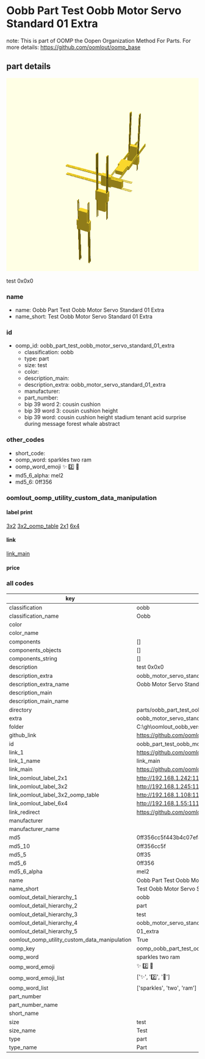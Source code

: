 # Oobb Part Test Oobb Motor Servo Standard 01 Extra  

note: This is part of OOMP the Oopen Organization Method For Parts. For more details: https://github.com/oomlout/oomp_base

##  part details
  

[![](3dpr.png)](3dpr.png)

test 0x0x0



### name
* name: Oobb Part Test Oobb Motor Servo Standard 01 Extra
* name_short: Test Oobb Motor Servo Standard 01 Extra
### id
* oomp_id: oobb_part_test_oobb_motor_servo_standard_01_extra
  * classification: oobb
  * type: part
  * size: test
  * color: 
  * description_main: 
  * description_extra: oobb_motor_servo_standard_01_extra
  * manufacturer: 
  * part_number: 
  * bip 39 word 2: cousin cushion
  * bip 39 word 3: cousin cushion height
  * bip 39 word: cousin cushion height stadium tenant acid surprise during message forest whale abstract

### other_codes
* short_code: 
* oomp_word: sparkles two ram
* oomp_word_emoji :sparkles: :two: :ram:
* md5_6_alpha: mel2
* md5_6: 0ff356






### oomlout_oomp_utility_custom_data_manipulation
#### label print
[3x2](http://192.168.1.245:1112/?label=oomp%20mel2)
[3x2_oomp_table](http://192.168.1.108:1112/?label=oomp%20mel2)
[2x1](http://192.168.1.242:1112/?label=oomp%20mel2)
[6x4](http://192.168.1.55:1112/?label=oomp%20mel2)    

#### link

[link_main](https://github.com/oomlout/oomlout_oobb_version_4_generated_parts/tree/main/navigation_oomp/oobb/part/test//oobb_motor_servo_standard_01_extra/part)                              

#### price







### all codes 
| key | value |  
| --- | --- |  
| classification | oobb |  
| classification_name | Oobb |  
| color |  |  
| color_name |  |  
| components | [] |  
| components_objects | [] |  
| components_string | [] |  
| description | test 0x0x0 |  
| description_extra | oobb_motor_servo_standard_01_extra |  
| description_extra_name | Oobb Motor Servo Standard 01 Extra |  
| description_main |  |  
| description_main_name |  |  
| directory | parts/oobb_part_test_oobb_motor_servo_standard_01_extra |  
| extra | oobb_motor_servo_standard_01 |  
| folder | C:\gh\oomlout_oobb_version_4_generated_parts\parts\oobb_part_test_oobb_motor_servo_standard_01_extra |  
| github_link | https://github.com/oomlout/oomlout_oomp_part_src/tree/main/parts/oobb_part_test_oobb_motor_servo_standard_01_extra |  
| id | oobb_part_test_oobb_motor_servo_standard_01_extra |  
| link_1 | https://github.com/oomlout/oomlout_oobb_version_4_generated_parts/tree/main/navigation_oomp/oobb/part/test//oobb_motor_servo_standard_01_extra/part |  
| link_1_name | link_main |  
| link_main | https://github.com/oomlout/oomlout_oobb_version_4_generated_parts/tree/main/navigation_oomp/oobb/part/test//oobb_motor_servo_standard_01_extra/part |  
| link_oomlout_label_2x1 | http://192.168.1.242:1112/?label=oomp%20mel2 |  
| link_oomlout_label_3x2 | http://192.168.1.245:1112/?label=oomp%20mel2 |  
| link_oomlout_label_3x2_oomp_table | http://192.168.1.108:1112/?label=oomp%20mel2 |  
| link_oomlout_label_6x4 | http://192.168.1.55:1112/?label=oomp%20mel2 |  
| link_redirect | https://github.com/oomlout/oomlout_oobb_version_4_generated_parts/tree/main/parts/oobb_test_ex_oobb_motor_servo_standard_01 |  
| manufacturer |  |  
| manufacturer_name |  |  
| md5 | 0ff356cc5f443b4c07ef8d3ed54d998b |  
| md5_10 | 0ff356cc5f |  
| md5_5 | 0ff35 |  
| md5_6 | 0ff356 |  
| md5_6_alpha | mel2 |  
| name | Oobb Part Test Oobb Motor Servo Standard 01 Extra |  
| name_short | Test Oobb Motor Servo Standard 01 Extra |  
| oomlout_detail_hierarchy_1 | oobb |  
| oomlout_detail_hierarchy_2 | part |  
| oomlout_detail_hierarchy_3 | test |  
| oomlout_detail_hierarchy_4 | oobb_motor_servo_standard |  
| oomlout_detail_hierarchy_5 | 01_extra |  
| oomlout_oomp_utility_custom_data_manipulation | True |  
| oomp_key | oomp_oobb_part_test_oobb_motor_servo_standard_01_extra |  
| oomp_word | sparkles two ram |  
| oomp_word_emoji | :sparkles: :two: :ram: |  
| oomp_word_emoji_list | [':sparkles:', ':two:', ':ram:'] |  
| oomp_word_list | ['sparkles', 'two', 'ram'] |  
| part_number |  |  
| part_number_name |  |  
| short_name |  |  
| size | test |  
| size_name | Test |  
| type | part |  
| type_name | Part |  
